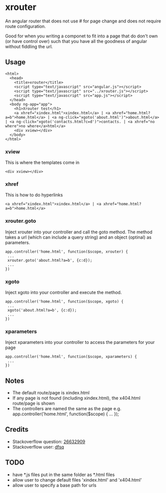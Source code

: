 # xrouter
An angular router that does not use # for page change and does not require route configuration.

Good for when you writing a componet to fit into a page that do don't own (or have control over) such that you have all the goodness of angular without fiddling the url.


## Usage

```
<html>
  <head>
    <title>xrouter</title>
    <script type="text/javascript" src="angular.js"></script>
    <script type="text/javascript" src="../xrouter.js"></script>
    <script type="text/javascript" src="app.js"></script>
  </head>
  <body ng-app="app">
    <h1>Xrouter test</h1>
    <a xhref="xindex.html">xindex.html</a> | <a xhref="home.html?a=b">home.html</a> | <a ng-click="xgoto('about.html')">about.html</a> | <a ng-click="xgoto('contacts.html?c=d')">contacts. | <a xhref="no where">no where</a>html</a> 
    <div xview></div>
  </body>
</html>
```


### xview
This is where the templates come in

```
<div xview></div>
```

### xhref
This is how to do hyperlinks

```
<a xhref="xindex.html">xindex.html</a> | <a xhref="home.html?a=b">home.html</a>
```


### xrouter.goto
Inject xrouter into your controller and call the goto method.
The method takes a url (which can include a query string) and an object (optinal) as parameters.

```
app.controller('home.html', function($scope, xrouter) {
 ...
 xrouter.goto('about.html?a=b', {c:d});
 ...
})
```


### xgoto
Inject xgoto into your controller and execute the method.

```
app.controller('home.html', function($scope, xgoto) {
 ...
 xgoto('about.html?a=b', {c:d});
 ...
})
```


### xparameters
Inject xparameters into your controller to access the parameters for your page

```
app.controller('home.html', function($scope, xparameters) {
 ...
})
```

## Notes
- The default route/page is xindex.html
- If any page is not found (including xindex.html), the x404.html route/page is shown
- The controllers are named the same as the page e.g. app.controller('home.html', function($scope) { ... });

## Credits
- Stackoverflow question: <a href="http://stackoverflow.com/questions/26632909" target="_blank">26632909</a>
- Stackoverflow user: <a href="http://stackoverflow.com/users/949476/dfsq" target="_blank">dfsq</a>


## TODO
- have *.js files put in the same folder as *.html files
- allow user to change default files 'xindex.html' and 'x404.html'
- allow user to specify a base path for urls

